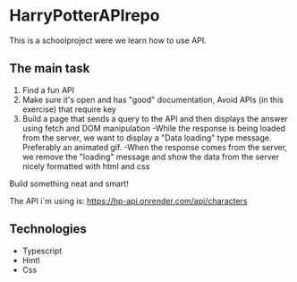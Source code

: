 # HarryPotterAPIrepo

This is a schoolproject were we learn how to use API. 

## The main task

1. Find a fun API
2. Make sure it's open and has "good" documentation, Avoid APIs (in this exercise) that require key
3. Build a page that sends a query to the API and then displays the answer using fetch and DOM manipulation
   -While the response is being loaded from the server, we want to display a "Data loading" type message. Preferably an animated gif.
   -When the response comes from the server, we remove the "loading" message and show the data from the server nicely formatted with html and css

Build something neat and smart!


The API i´m using is: https://hp-api.onrender.com/api/characters

## Technologies
* Typescript
* Hmtl
* Css




